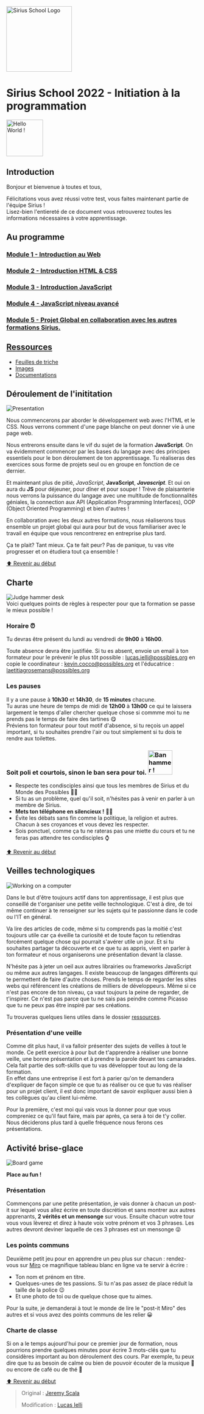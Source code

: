 <img src="./Resources/Images/SiriusLogo.png" width="172" alt="Sirius School Logo">

# Sirius School 2022 - Initiation à la programmation
<img src="https://media.giphy.com/media/MeJgB3yMMwIaHmKD4z/giphy.gif" width="96" alt="Hello World !">

## Introduction

Bonjour et bienvenue à toutes et tous,

Félicitations vous avez réussi votre test, vous faites maintenant partie de l'équipe Sirius !<br>
Lisez-bien l'entiereté de ce document vous retrouverez toutes les informations nécessaires à votre apprentissage.

## Au programme

### [Module 1 - Introduction au Web](/1_Web_Intro/story_web.md)
  
### [Module 2 - Introduction HTML & CSS](/2_HTML_CSS_Intro/)

### [Module 3 - Introduction JavaScript](/3_JS_Intro/)

### [Module 4 - JavaScript niveau avancé](/4_JS_Advanced/)

### [Module 5 - Projet Global en collaboration avec les autres formations Sirius.](/5_Global_Project/)

## [Ressources](/Resources/)

- [Feuilles de triche](/Resources/cheat_sheets.md)
- [Images](/Resources/Images/)
- [Documentations](/Resources/Docs/)

## Déroulement de l'inititation

<img src="./Resources/Images/presentation.png" alt="Presentation">

Nous commencerons par aborder le développement web avec l'HTML et le CSS. Nous verrons comment d'une page blanche on peut donner vie à une page web.<br>

Nous entrerons ensuite dans le vif du sujet de la formation **JavaScript**. On va évidemment commencer par les bases du langage avec des principes essentiels pour le bon déroulement de ton apprentissage. Tu réaliseras des exercices sous forme de projets seul ou en groupe en fonction de ce dernier.<br>

Et maintenant plus de pitié, *JavaScript*, **JavaScript**, ***Javascript***. Et oui on aura du **JS** pour déjeuner, pour dîner et pour souper ! Trève de plaisanterie nous verrons la puissance du langage avec une multitude de fonctionnalités géniales, la connection aux API (Application Programming Interfaces), OOP (Object Oriented Programming) et bien d'autres !<br>

En collaboration avec les deux autres formations, nous réaliserons tous ensemble un projet global qui aura pour but de vous familiariser avec le travail en équipe que vous rencontrerez en entreprise plus tard.<br>

Ça te plait? Tant mieux. Ça te fait peur? Pas de panique, tu vas vite progresser et on étudiera tout ça ensemble !

[:arrow_up: Revenir au début](#sirius-school-2022---initiation-à-la-programmation)

## Charte

<img src="./Resources/Images/charte.png" alt="Judge hammer desk"><br>
Voici quelques points de règles à respecter pour que ta formation se passe le mieux possible !

### Horaire ⏰

Tu devras être présent du lundi au vendredi de **9h00** à **16h00**.

Toute absence devra être justifiée. Si tu es absent, envoie un email à ton formateur pour le prévenir le plus tôt possible : lucas.ielli@possibles.org en copie le coordinateur : kevin.cocco@possibles.org et l'éducatrice : laetitiagrosemans@possibles.org

### Les pauses

Il y a une pause à **10h30** et **14h30**, de **15 minutes** chacune.<br>
Tu auras une heure de temps de midi de **12h00** à **13h00** ce qui te laissera largement le temps d'aller chercher quelque chose si commme moi tu ne prends pas le temps de faire des tartines 😋<br>
Préviens ton formateur pour tout motif d'absence, si tu reçois un appel important, si tu souhaites prendre l'air ou tout simplement si tu dois te rendre aux toilettes.

### Soit poli et courtois, sinon le ban sera pour toi. <img src="https://c.tenor.com/Gh9SFp64h8wAAAAC/banned-and-you-are-banned.gif" alt="Ban hammer !" width="64">
- Respecte tes condisciples ainsi que tous les membres de Sirius et du Monde des Possibles 🤝🤲
- Si tu as un problème, quel qu'il soit, n'hésites pas à venir en parler à un membre de Sirius.
- **Mets ton téléphone en silencieux !** 📴📵
- Évite les débats sans fin comme la politique, la religion et autres. Chacun à ses croyances et vous devez les respecter.
- Sois ponctuel, comme ça tu ne rateras pas une miette du cours et tu ne feras pas attendre tes condisciples ⌚

[:arrow_up: Revenir au début](#sirius-school-2022---initiation-à-la-programmation)

## Veilles technologiques

<img src="./Resources/Images/watch.png" alt="Working on a computer"><br>

Dans le but d'être toujours actif dans ton apprentissage, il est plus que conseillé de t'organiser une petite veille technologique. C'est à dire, de toi même continuer à te renseigner sur les sujets qui te passionne dans le code ou l'IT en général.

Va lire des articles de code, même si tu comprends pas la moitié c'est toujours utile car ça éveille ta curiosité et de toute façon tu retiendras forcément quelque chose qui pourrait s'avérer utile un jour. Et si tu souhaites partager ta découverte et ce que tu as appris, vient en parler à ton formateur et nous organiserons une présentation devant la classe.

N'hésite pas à jeter un oeil aux autres librairies ou frameworks JavaScript ou même aux autres langages. Il existe beaucoup de langages différents qui te permettent de faire d'autre choses. Prends le temps de regarder les sites webs qui référencent les créations de milliers de développeurs. Même si ce n'est pas encore de ton niveau, ça vaut toujours la peine de regarder, de t'inspirer. Ce n'est pas parce que tu ne sais pas peindre comme Picasso que tu ne peux pas être inspiré par ses créations.

Tu trouveras quelques liens utiles dans le dossier [ressources](./Resources/).

### Présentation d'une veille

Comme dit plus haut, il va falloir présenter des sujets de veilles à tout le monde. Ce petit exercice à pour but de t'apprendre à réaliser une bonne veille, une bonne présentation et à prendre la parole devant tes camarades. Cela fait partie des soft-skills que tu vas développer tout au long de la formation.<br>
En effet dans une entreprise il est fort à parier qu'on te demandera d'expliquer de façon simple ce que tu as réaliser ou ce que tu vas réaliser pour un projet client, il est donc important de savoir expliquer aussi bien à tes collègues qu'au client lui-même.

Pour la première, c'est moi qui vais vous la donner pour que vous compreniez ce qu'il faut faire, mais par après, ça sera à toi de t'y coller. Nous déciderons plus tard à quelle fréquence nous ferons ces présentations.

## Activité brise-glace

<img src="./Resources/Images/fun.png" alt="Board game">

**Place au fun !**

### Présentation
Commençons par une petite présentation, je vais donner à chacun un post-it sur lequel vous allez écrire en toute discrétion et sans montrer aux autres apprenants, **2 vérités et un mensonge** sur vous. Ensuite chacun votre tour vous vous lèverez et direz à haute voix votre prénom et vos 3 phrases. Les autres devront deviner laquelle de ces 3 phrases est un mensonge 😜

### Les points communs

Deuxième petit jeu pour en apprendre un peu plus sur chacun : rendez-vous sur [Miro](https://miro.com/welcomeonboard/SlRERmdmTTh3bnFpWFZCU1JtWkQxbUpNajFhcVoyaWlzOU9EYmVUc0R1TzhYNGFGMmx6U0laU1QwVUhMQldGYXwzMDc0NDU3MzY2MzQ0MDYxMjQz?share_link_id=736038607182) ce magnifique tableau blanc en ligne va te servir à écrire :
  - Ton nom et prénom en titre.
  - Quelques-unes de tes passions. Si tu n'as pas assez de place réduit la taille de la police 😉
  - Et une photo de toi ou de quelque chose que tu aimes.

Pour la suite, je demanderai à tout le monde de lire le "post-it Miro" des autres et si vous avez des points communs de les relier 😀

### Charte de classe

Si on a le temps aujourd'hui pour ce premier jour de formation, nous pourrions prendre quelques minutes pour écrire 3 mots-clés que tu considères important au bon déroulement des cours. Par exemple, tu peux dire que tu as besoin de calme ou bien de pouvoir écouter de la musique 🎵 ou encore de café ou de thé 🍵

[:arrow_up: Revenir au début](#sirius-school-2022---initiation-à-la-programmation)

> Original : [Jeremy Scala](https://github.com/scalajeremy)
>
> Modification : [Lucas Ielli](https://github.com/LucasIelli)
